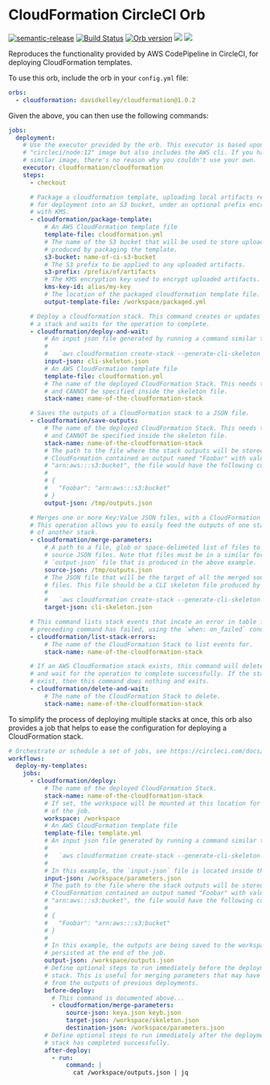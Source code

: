 # CloudFormation CircleCI Orb

[![semantic-release](https://img.shields.io/badge/%20%20%F0%9F%93%A6%F0%9F%9A%80-semantic--release-e10079.svg)](https://github.com/semantic-release/semantic-release) [![Build Status](https://travis-ci.org/davidkelley/cloudformation-orb.svg?branch=master)](https://travis-ci.org/davidkelley/cloudformation-orb) [![Orb version](https://img.shields.io/endpoint.svg?url=https://badges.circleci.io/orb/davidkelley/cloudformation)](https://circleci.com/orbs/registry/orb/davidkelley/cloudformation) [![](https://images.microbadger.com/badges/image/davidkelley/cloudformation-orb.svg)](https://microbadger.com/images/davidkelley/cloudformation-orb "Docker Image") [![](https://images.microbadger.com/badges/version/davidkelley/cloudformation-orb.svg)](https://microbadger.com/images/davidkelley/cloudformation-orb "Docker Version")

Reproduces the functionality provided by AWS CodePipeline in CircleCI, for deploying CloudFormation templates.

To use this orb, include the orb in your `config.yml` file:

```yaml
orbs:
  - cloudformation: davidkelley/cloudformation@1.0.2
```

Given the above, you can then use the following commands:

```yaml
jobs:
  deployment:
    # Use the executor provided by the orb. This executor is based upon the
    # "circleci/node:12" image but also includes the AWS cli. If you have a
    # similar image, there's no reason why you couldn't use your own.
    executor: cloudformation/cloudformation
    steps:
      - checkout

      # Package a cloudformation template, uploading local artifacts required
      # for deployment into an S3 bucket, under an optional prefix encrypted
      # with KMS.
      - cloudformation/package-template:
          # An AWS CloudFormation template file
          template-file: cloudformation.yml
          # The name of the S3 bucket that will be used to store uploaded artifacts
          # produced by packaging the template.
          s3-bucket: name-of-ci-s3-bucket
          # The S3 prefix to be applied to any uploaded artifacts.
          s3-prefix: /prefix/of/artifacts
          # The KMS encryption key used to encrypt uploaded artifacts. This is required.
          kms-key-id: alias/my-key
          # The location of the packaged cloudformation template file.
          output-template-file: /workspace/packaged.yml

      # Deploy a cloudformation stack. This command creates or updates
      # a stack and waits for the operation to complete.
      - cloudformation/deploy-and-wait:
          # An input json file generated by running a command similar to:
          # 
          #   `aws cloudformation create-stack --generate-cli-skeleton > cli-skeleton.json`
          input-json: cli-skeleton.json
          # An AWS CloudFormation template file
          template-file: cloudformation.yml
          # The name of the deployed CloudFormation Stack. This needs to be present
          # and CANNOT be specified inside the skeleton file.
          stack-name: name-of-the-cloudformation-stack

      # Saves the outputs of a CloudFormation stack to a JSON file.
      - cloudformation/save-outputs:
          # The name of the deployed CloudFormation Stack. This needs to be present
          # and CANNOT be specified inside the skeleton file.
          stack-name: name-of-the-cloudformation-stack
          # The path to the file where the stack outputs will be stored. If the 
          # CloudFormation contained an output named "Foobar" with value 
          # "arn:aws:::s3:bucket", the file would have the following contents:
          # 
          # {
          #   "Foobar": "arn:aws:::s3:bucket"
          # }
          output-json: /tmp/outputs.json

      # Merges one or more Key:Value JSON files, with a CloudFormation skeleton file.
      # This operation allows you to easily feed the outputs of one stack, into the parameters
      # of another stack.
      - cloudformation/merge-parameters:
          # A path to a file, glob or space-delimeted list of files to use as 
          # source JSON files. Note that files must be in a similar format to the
          # `output-json` file that is produced in the above example.
          source-json: /tmp/outputs.json
          # The JSON file that will be the target of all the merged source JSON
          # files. This file should be a CLI skeleton file produced by running:
          # 
          #   `aws cloudformation create-stack --generate-cli-skeleton > cli-skeleton.json`
          target-json: cli-skeleton.json

      # This command lists stack events that incate an error in table format when a
      # preceeding command has failed, using the `when: on_failed` condition.
      - cloudformation/list-stack-errors:
          # The name of the CloudFormation Stack to list events for.
          stack-name: name-of-the-cloudformation-stack

      # If an AWS CloudFormation stack exists, this command will delete the stack 
      # and wait for the operation to complete successfully. If the stack does not 
      # exist, then this command does nothing and exits.
      - cloudformation/delete-and-wait:
          # The name of the CloudFormation Stack to delete.
          stack-name: name-of-the-cloudformation-stack
```

To simplify the process of deploying multiple stacks at once, this orb also provides a job that helps to ease the configuration for deploying a CloudFormation stack.

```yaml
# Orchestrate or schedule a set of jobs, see https://circleci.com/docs/2.0/workflows/
workflows:
  deploy-my-templates:
    jobs:
      - cloudformation/deploy:
          # The name of the deployed CloudFormation Stack.
          stack-name: name-of-the-cloudformation-stack
          # If set, the workspace will be mounted at this location for the duration
          # of the job.
          workspace: /workspace
          # An AWS CloudFormation template file
          template-file: template.yml
          # An input json file generated by running a command similar to:
          # 
          #   `aws cloudformation create-stack --generate-cli-skeleton > cli-skeleton.json`
          # 
          # In this example, the `input-json` file is located inside the mounted workspace.
          input-json: /workspace/parameters.json
          # The path to the file where the stack outputs will be stored. If the 
          # CloudFormation contained an output named "Foobar" with value 
          # "arn:aws:::s3:bucket", the file would have the following contents:
          # 
          # {
          #   "Foobar": "arn:aws:::s3:bucket"
          # }
          # 
          # In this example, the outputs are being saved to the workspace, which is
          # persisted at the end of the job.
          output-json: /workspace/outputs.json
          # Define optional steps to run immediately before the deployment of the
          # stack. This is useful for merging parameters that may have been produced
          # from the outputs of previous deployments.
          before-deploy:
            # This command is documented above...
            - cloudformation/merge-parameters:
                source-json: keya.json keyb.json
                target-json: /workspace/skeleton.json
                destination-json: /workspace/parameters.json
          # Define optional steps to run immediately after the deployment of the
          # stack has completed successfully.
          after-deploy:
            - run:
                command: |
                  cat /workspace/outputs.json | jq
```